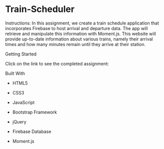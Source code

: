 # Train-Scheduler

Instructions:
In this assignment, we create a train schedule application that incorporates Firebase to host arrival and departure data. The app will retrieve and manipulate this information with Moment.js. This website will provide up-to-date information about various trains, namely their arrival times and how many minutes remain until they arrive at their station.

Getting Started

Click on the link to see the completed assignment:

Built With

* HTML5

* CSS3

* JavaScript

* Bootstrap Framework

* jQuery

* Firebase Database

* Moment.js

		 
